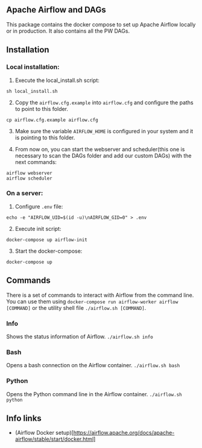 ## Apache Airflow and DAGs
This package contains the docker compose to set up Apache Airflow locally or in production. It also contains all the PW DAGs.

## Installation

### Local installation:

1. Execute the local_install.sh script:
```
sh local_install.sh
```

2. Copy the `airflow.cfg.example` into `airflow.cfg` and configure the paths to point to this folder.
```
cp airflow.cfg.example airflow.cfg
```

3. Make sure the variable `AIRFLOW_HOME` is configured in your system and it is pointing to this folder.

4. From now on, you can start the webserver and scheduler(this one is necessary to scan the DAGs folder and add our custom DAGs) with the next commands:
```
airflow webserver
airflow scheduler
```

### On a server:
1. Configure `.env` file:
```
echo -e "AIRFLOW_UID=$(id -u)\nAIRFLOW_GID=0" > .env
```

2. Execute init script:
```
docker-compose up airflow-init
```

3. Start the docker-compose:
```
docker-compose up
```

## Commands
There is a set of commands to interact with Airflow from the command line. You can use them using `docker-compose run airflow-worker airflow [COMMAND]` or the utility shell file `./airflow.sh [COMMAND]`.

### Info
Shows the status information of Airflow.
`./airflow.sh info`

### Bash
Opens a bash connection on the Airflow container.
`./airflow.sh bash`

### Python
Opens the Python command line in the Airflow container.
`./airflow.sh python`

## Info links
- (Airflow Docker setup)[https://airflow.apache.org/docs/apache-airflow/stable/start/docker.html]
